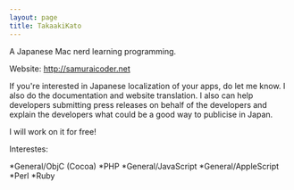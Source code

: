 ```yaml
---
layout: page
title: TakaakiKato
---
```




A Japanese Mac nerd learning programming.

Website: http://samuraicoder.net

If you're interested in Japanese localization of your apps, do let me know. I also do the documentation and website translation. I also can help developers submitting press releases on behalf of the developers and explain the developers what could be a good way to publicise in Japan.

I will work on it for free!

Interestes:

*General/ObjC (Cocoa)
*PHP
*General/JavaScript
*General/AppleScript
*Perl
*Ruby

